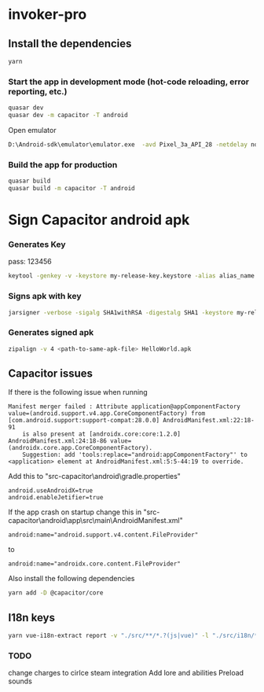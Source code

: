 # invoker-pro

## Install the dependencies
```bash
yarn
```

### Start the app in development mode (hot-code reloading, error reporting, etc.)
```bash
quasar dev
quasar dev -m capacitor -T android
```

Open emulator
```bash
D:\Android-sdk\emulator\emulator.exe  -avd Pixel_3a_API_28 -netdelay none -netspeed full
```

### Build the app for production
```bash
quasar build
quasar build -m capacitor -T android
```

# Sign Capacitor android apk

### Generates Key 
pass: 123456
```bash
keytool -genkey -v -keystore my-release-key.keystore -alias alias_name -keyalg RSA -keysize 2048 -validity 20000
```
###  Signs apk with key
```bash
jarsigner -verbose -sigalg SHA1withRSA -digestalg SHA1 -keystore my-release-key.keystore <path-to-unsigned-apk-file> alias_name
```
###  Generates signed apk
```bash
zipalign -v 4 <path-to-same-apk-file> HelloWorld.apk
```


## Capacitor issues
If there is the following issue when running
```
Manifest merger failed : Attribute application@appComponentFactory value=(android.support.v4.app.CoreComponentFactory) from [com.android.support:support-compat:28.0.0] AndroidManifest.xml:22:18-91
	is also present at [androidx.core:core:1.2.0] AndroidManifest.xml:24:18-86 value=(androidx.core.app.CoreComponentFactory).
	Suggestion: add 'tools:replace="android:appComponentFactory"' to <application> element at AndroidManifest.xml:5:5-44:19 to override.
```

Add this to "src-capacitor\android\gradle.properties"
```
android.useAndroidX=true
android.enableJetifier=true
```

If the app crash on startup change this in "src-capacitor\android\app\src\main\AndroidManifest.xml"
```
android:name="android.support.v4.content.FileProvider"
```
to
```
android:name="androidx.core.content.FileProvider"
```

Also install the following dependencies

```bash
yarn add -D @capacitor/core
```

## I18n keys
```bash
yarn vue-i18n-extract report -v "./src/**/*.?(js|vue)" -l "./src/i18n/*.?(js|json|yml|yaml)" -a
```

### TODO
change charges to cirlce
steam integration
Add lore and abilities
Preload sounds